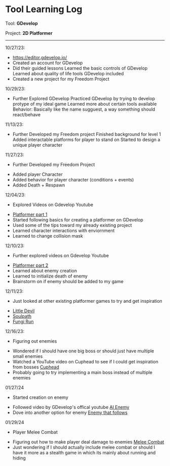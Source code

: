 # Tool Learning Log

Tool: **GDevelop**

Project: **2D Platformer**

---

10/27/23:
* https://editor.gdevelop.io/
* Created an account for GDevelop
* Did their guided lessons
Learned the basic controls of GDevelop
Learned about quality of life tools GDevelop included
* Created a new project for my Freedom Project

10/29/23:
* Further Explored GDevelop
Practiced GDevelop by trying to develop protype of my ideal game
Learned more about certain tools available
Behavior: Basically like the name sugguest, a way something should react/behave

11/13/23:
* Further Developed my Freedom project
Finished background for level 1
Added interactable platforms for player to stand on
Started to design a unique player character

11/27/23:
* Further Developed my Freedom Project
- Added player Character
- Added behavior for player character (conditions + events)
- Added Death + Respawn

12/04/23:
* Explored Videos on Gdevelop Youtube
- [Platformer part 1](https://www.youtube.com/watch?v=eU0kkLSdw0Y&list=PL3YlZTdKiS88iYgcne_mR-Gyhp288zeir&ab_channel=GDevelop)
- Started following basics for creating a platformer on GDevelop
- Used some of the tips toward my already existing project
- Learned character interactions with enviornment
- Learned to change collision mask

12/10/23:
* Further explored videos on Gdevelop Youtube
- [Platformer part 2](https://www.youtube.com/watch?v=Li4vhL1bXLc&list=PL3YlZTdKiS88iYgcne_mR-Gyhp288zeir&index=2&ab_channel=GDevelop)
- Learned about enemy creation
- Learned to initialize death of enemy
- Brainstorm on if enemy should be added to my game

12/11/23:
* Just looked at other existing platformer games to try and get inspiration
- [Little Devil](https://gd.games/kitjenson/little-devils)
- [Soulpath](https://gd.games/oxygenchick/soulpath)
- [Fungi Run](https://gd.games/shehan/fungirun)

12/16/23:
* Figuring out enemies
- Wondered if I should have one big boss or should just have multiple small enemies
- Watched a YouTube video on Cuphead to see if I could get inspiration from bosses [Cuphead](https://youtu.be/s7-VBYNB2Rs?si=KsXDCytfl8lVnptG)
- Probably going to try implementing a main boss instead of multiple enemies

01/27/24
* Started creation on enemy
- Followed video by GDevelop's offical youtube [AI Enemy](https://youtu.be/0aGBYsrGwm0?si=6PN7L1inN6hk6rEb)
- Dove into another option for enemy [Enemy that follows](https://youtu.be/DyEf4E_myUk?si=KtJLXPUL0TYqdXsc)

01/29/24
* Player Melee Combat
- Figuring out how to make player deal damage to enemies [Melee Combat](https://youtu.be/ZjxWwf7RslU?si=-2Ng0_LcMdp3VDbi)
- Just wondering if I should actually include melee combat or should I have it more as a stealth game in which its mainly about running and hiding

<!--
* Links you used today (websites, videos, etc)
* Things you tried, progress you made, etc
* Challenges, a-ha moments, etc
* Questions you still have
* What you're going to try next
-->
